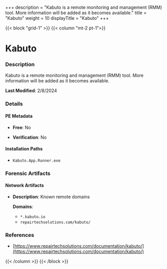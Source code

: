 +++
description = "Kabuto is a remote monitoring and management (RMM) tool. More information will be added as it becomes available."
title = "Kabuto"
weight = 10
displayTitle = "Kabuto"
+++


{{< block "grid-1" >}}
{{< column "mt-2 pt-1">}}

# Kabuto


### Description

Kabuto is a remote monitoring and management (RMM) tool. More information will be added as it becomes available.



**Last Modified**: 2/8/2024

### Details


#### PE Metadata


- **Free**: No

- **Verification**: No




#### Installation Paths
- `Kabuto.App.Runner.exe`

### Forensic Artifacts




#### Network Artifacts

- **Description**: Known remote domains

  **Domains**:
    - `*.kabuto.io`
    - `repairtechsolutions.com/kabuto/`





### References
- [https://www.repairtechsolutions.com/documentation/kabuto/](https://www.repairtechsolutions.com/documentation/kabuto/)



{{< /column >}}
{{< /block >}}
